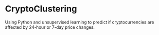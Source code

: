 # CryptoClustering
Using Python and unsupervised learning to predict if cryptocurrencies are affected by 24-hour or 7-day price changes.